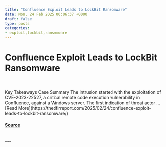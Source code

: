 ```yaml
---
title: "Confluence Exploit Leads to LockBit Ransomware"
date: Mon, 24 Feb 2025 00:06:37 +0000
draft: false
type: posts
categories: 
- exploit,lockbit,ransomware
---
```

# Confluence Exploit Leads to LockBit Ransomware

<br/>

<br/>
Key Takeaways Case Summary The intrusion started with the exploitation of CVE-2023-22527, a critical remote code execution vulnerability in Confluence, against a Windows server. The first indication of threat actor … [Read More](https://thedfirreport.com/2025/02/24/confluence-exploit-leads-to-lockbit-ransomware/)

#### [Source](https://thedfirreport.com/2025/02/24/confluence-exploit-leads-to-lockbit-ransomware/)

<br/>
---
